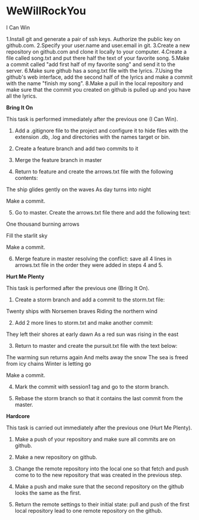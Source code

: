 # WeWillRockYou

I Can Win

1.Install git and generate a pair of ssh keys. Authorize the public key on github.com.
2.Specify your user.name and user.email in git.
3.Create a new repository on github.com and clone it locally to your computer.
4.Create a file called song.txt and put there half the text of your favorite song.
5.Make a commit called "add first half of my favorite song" and send it to the server.
6.Make sure github has a song.txt file with the lyrics.
7.Using the github's web interface, add the second half of the lyrics and make a commit with the name "finish my song".
8.Make a pull in the local repository and make sure that the commit you created on github is pulled up and you have all the lyrics.


**Bring It On**

This task is performed immediately after the previous one (I Can Win).

1. Add a .gitignore file to the project and configure it to hide files with the extension .db, .log and directories with the names target or bin.

2. Create a feature branch and add two commits to it

3. Merge the feature branch in master

4. Return to feature and create the arrows.txt file with the following contents:

The ship glides gently on the waves
As day turns into night

Make a commit.

5. Go to master. Create the arrows.txt file there and add the following text:

One thousand burning arrows

Fill the starlit sky

Make a commit.

6. Merge feature in master resolving the conflict: save all 4 lines in arrows.txt file in the order they were added in steps 4 and 5.

**Hurt Me Plenty**

This task is performed after the previous one (Bring It On).

1. Create a storm branch and add a commit to the storm.txt file:

Twenty ships with Norsemen braves
Riding the northern wind

2. Add 2 more lines to storm.txt and make another commit:

They left their shores at early dawn
As a red sun was rising in the east

3. Return to master and create the pursuit.txt file with the text below:

The warming sun returns again
And melts away the snow
The sea is freed from icy chains
Winter is letting go

Make a commit.

4. Mark the commit with session1 tag and go to the storm branch.

5. Rebase the storm branch so that it contains the last commit from the master.

**Hardcore**

This task is carried out immediately after the previous one (Hurt Me Plenty).

1. Make a push of your repository and make sure all commits are on github.

2. Make a new repository on github.

3. Change the remote repository into the local one so that fetch and push come to to the new repository that was created in the previous step.

4. Make a push and make sure that the second repository on the github looks the same as the first.

5. Return the remote settings to their initial state: pull and push of the first local repository lead to one remote repository on the github.